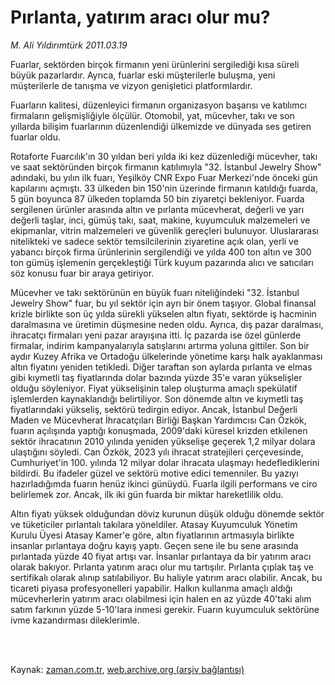 # Pırlanta, yatırım aracı olur mu?

*M. Ali Yıldırımtürk 2011.03.19*

<td class="columnist-detail">
<p>Fuarlar, sektörden birçok firmanın yeni ürünlerini sergilediği kısa süreli büyük pazarlardır. Ayrıca, fuarlar eski müşterilerle buluşma, yeni müşterilerle de tanışma ve vizyon genişletici platformlardır.</p>
<p>
<div id="haberMetinDiv">
<p>Fuarların kalitesi, düzenleyici firmanın organizasyon başarısı ve katılımcı firmaların gelişmişliğiyle ölçülür. Otomobil, yat, mücevher, takı ve son yıllarda bilişim fuarlarının düzenlendiği ülkemizde ve dünyada ses getiren fuarlar oldu.
<p> Rotaforte Fuarcılık'ın 30 yıldan beri yılda iki kez düzenlediği mücevher, takı ve saat sektöründen birçok firmanın katılımıyla "32. İstanbul Jewelry Show" adındaki, bu yılın ilk fuarı, Yeşilköy CNR Expo Fuar Merkezi'nde önceki gün kapılarını açmıştı. 33 ülkeden bin 150'nin üzerinde firmanın katıldığı fuarda, 5 gün boyunca 87 ülkeden toplamda 50 bin ziyaretçi bekleniyor. Fuarda sergilenen ürünler arasında altın ve pırlanta mücevherat, değerli ve yarı değerli taşlar, inci, gümüş takı, saat, makine, kuyumculuk malzemeleri ve ekipmanlar, vitrin malzemeleri ve güvenlik gereçleri bulunuyor. Uluslararası nitelikteki ve sadece sektör temsilcilerinin ziyaretine açık olan, yerli ve yabancı birçok firma ürünlerinin sergilendiği ve yılda 400 ton altın ve 300 ton gümüş işlemenin gerçekleştiği Türk kuyum pazarında alıcı ve satıcıları söz konusu fuar bir araya getiriyor.
<p> Mücevher ve takı sektörünün en büyük fuarı niteliğindeki "32. İstanbul Jewelry Show" fuar, bu yıl sektör için ayrı bir önem taşıyor. Global finansal krizle birlikte son üç yılda sürekli yükselen altın fiyatı, sektörde iş hacminin daralmasına ve üretimin düşmesine neden oldu. Ayrıca, dış pazar daralması, ihracatçı firmaları yeni pazar arayışına itti. İç pazarda ise özel günlerde firmalar, indirim kampanyalarıyla satışlarını artırma yoluna gittiler. Son bir aydır Kuzey Afrika ve Ortadoğu ülkelerinde yönetime karşı halk ayaklanması altın fiyatını yeniden tetikledi. Diğer taraftan son aylarda pırlanta ve elmas gibi kıymetli taş fiyatlarında dolar bazında yüzde 35'e varan yükselişler olduğu söyleniyor. Fiyat yükselişinin talep oluşturma amaçlı spekülatif işlemlerden kaynaklandığı belirtiliyor. Son dönemde altın ve kıymetli taş fiyatlarındaki yükseliş, sektörü tedirgin ediyor. Ancak, İstanbul Değerli Maden ve Mücevherat İhracatçıları Birliği Başkan Yardımcısı Can Özkök, fuarın açılışında yaptığı konuşmada, 2009'daki küresel krizden etkilenen sektör ihracatının 2010 yılında yeniden yükselişe geçerek 1,2 milyar dolara ulaştığını söyledi. Can Özkök, 2023 yılı ihracat stratejileri çerçevesinde, Cumhuriyet'in 100. yılında 12 milyar dolar ihracata ulaşmayı hedeflediklerini bildirdi. Bu ifadeler güzel ve sektörü motive edici temenniler. Bu yazıyı hazırladığımda fuarın henüz ikinci günüydü. Fuarla ilgili performans ve ciro belirlemek zor. Ancak, ilk iki gün fuarda bir miktar hareketlilik oldu.
<p> Altın fiyatı yüksek olduğundan döviz kurunun düşük olduğu dönemde sektör ve tüketiciler pırlantalı takılara yöneldiler. Atasay Kuyumculuk Yönetim Kurulu Üyesi Atasay Kamer'e göre, altın fiyatlarının artmasıyla birlikte insanlar pırlantaya doğru kayış yaptı. Geçen sene ile bu sene arasında pırlantada yüzde 40 fiyat artışı var. İnsanlar pırlantaya da bir yatırım aracı olarak bakıyor. Pırlanta yatırım aracı olur mu tartışılır. Pırlanta çıplak taş ve sertifikalı olarak alınıp satılabiliyor. Bu haliyle yatırım aracı olabilir. Ancak, bu ticareti piyasa profesyonelleri yapabilir. Halkın kullanma amaçlı aldığı mücevherlerin yatırım aracı olabilmesi için halen en az yüzde 40'taki alım satım farkının yüzde 5-10'lara inmesi gerekir. Fuarın kuyumculuk sektörüne ivme kazandırması dileklerimle. </p></p></p></p></div>
</p>


<p><br>
		 </br></p></td>

Kaynak: [zaman.com.tr](http://zaman.com.tr/yazar.do?yazino=1109598), [web.archive.org (arşiv bağlantısı)](http://web.archive.org/web/20110320022908/http://www.zaman.com.tr:80/yazar.do?yazino=1109598)
